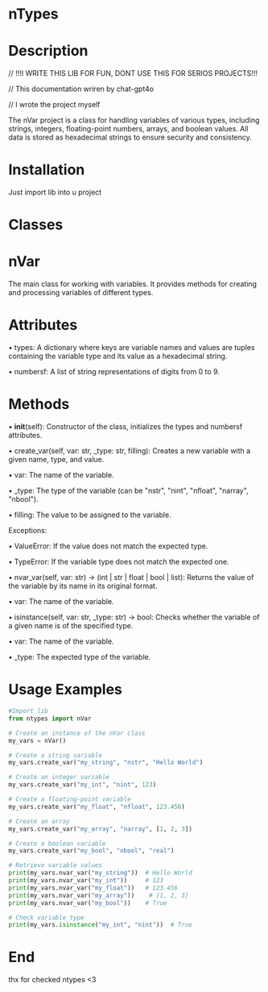 # nTypes

# Description

// !!!I WRITE THIS LIB FOR FUN, DONT USE THIS FOR SERIOS PROJECTS!!!

// This documentation wriren by chat-gpt4o

// I wrote the project myself

The nVar project is a class for handling variables of various types, including strings, integers, floating-point numbers, arrays, and boolean values. All data is stored as hexadecimal strings to ensure security and consistency.

# Installation

Just import lib into u project

# Classes

# nVar

The main class for working with variables. It provides methods for creating and processing variables of different types.

# Attributes

• types: A dictionary where keys are variable names and values are tuples containing the variable type and its value as a hexadecimal string.

• numbersf: A list of string representations of digits from 0 to 9.

# Methods

• __init__(self): Constructor of the class, initializes the types and numbersf attributes.

• create_var(self, var: str, _type: str, filling): Creates a new variable with a given name, type, and value.

  • var: The name of the variable.

  • _type: The type of the variable (can be "nstr", "nint", "nfloat", "narray", "nbool").

  • filling: The value to be assigned to the variable.
  
  Exceptions:

  • ValueError: If the value does not match the expected type.

  • TypeError: If the variable type does not match the expected one.

• nvar_var(self, var: str) -> (int | str | float | bool | list): Returns the value of the variable by its name in its original format.

  • var: The name of the variable.

• isinstance(self, var: str, _type: str) -> bool: Checks whether the variable of a given name is of the specified type.

  • var: The name of the variable.

  • _type: The expected type of the variable.

# Usage Examples

```python
#Import lib
from ntypes import nVar

# Create an instance of the nVar class
my_vars = nVar()

# Create a string variable
my_vars.create_var("my_string", "nstr", "Hello World")

# Create an integer variable
my_vars.create_var("my_int", "nint", 123)

# Create a floating-point variable
my_vars.create_var("my_float", "nfloat", 123.456)

# Create an array
my_vars.create_var("my_array", "narray", [1, 2, 3])

# Create a boolean variable
my_vars.create_var("my_bool", "nbool", "real")

# Retrieve variable values
print(my_vars.nvar_var("my_string"))  # Hello World
print(my_vars.nvar_var("my_int"))     # 123
print(my_vars.nvar_var("my_float"))   # 123.456
print(my_vars.nvar_var("my_array"))    # [1, 2, 3]
print(my_vars.nvar_var("my_bool"))    # True

# Check variable type
print(my_vars.isinstance("my_int", "nint"))  # True
```
# End
thx for checked ntypes <3
